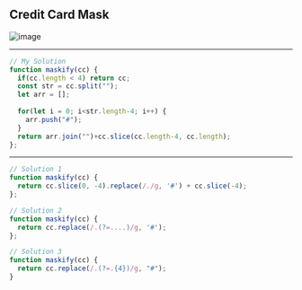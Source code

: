 ## Credit Card Mask
![image](https://user-images.githubusercontent.com/99033220/176356700-731d7f58-0e2b-4804-8fcb-0211c15531c1.png)

---
```JavaScript
// My Solution
function maskify(cc) {
  if(cc.length < 4) return cc;
  const str = cc.split("");
  let arr = [];
  
  for(let i = 0; i<str.length-4; i++) {
    arr.push("#");
  }
  return arr.join("")+cc.slice(cc.length-4, cc.length);
};
```
---
```JavaScript
// Solution 1
function maskify(cc) {
  return cc.slice(0, -4).replace(/./g, '#') + cc.slice(-4);
};

// Solution 2
function maskify(cc) {
  return cc.replace(/.(?=....)/g, '#');
};

// Solution 3
function maskify(cc) {
  return cc.replace(/.(?=.{4})/g, "#");
}
```
